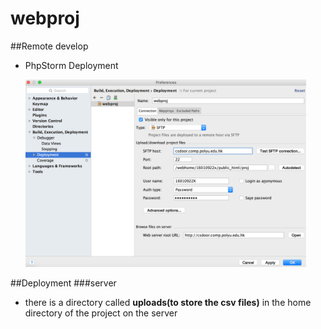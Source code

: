 # webproj
##Remote develop
- PhpStorm Deployment 

	<img height="300px" src="https://raw.githubusercontent.com/aaana/webproj/master/img/deployment.png">
	
##Deployment
###server
- there is a directory called **uploads(to store the csv files)** in the home directory of the project on the server